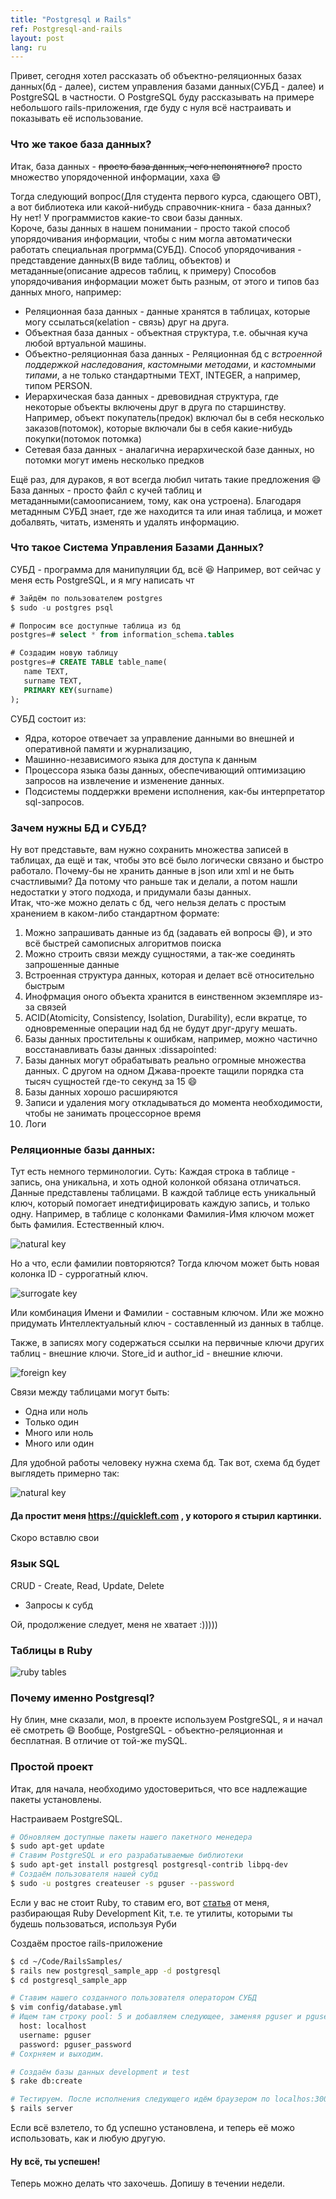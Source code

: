 ```yaml
---
title: "Postgresql и Rails"
ref: Postgresql-and-rails
layout: post
lang: ru
---
```


Привет, сегодня хотел рассказать об объектно-реляционных базах данных(бд - далее), систем управления базами данных(СУБД - далее)
и PostgreSQL в частности. О PostgreSQL буду рассказывать на примере небольшого
rails-приложения, где буду с нуля всё настраивать и показывать её использование.

### Что же такое база данных?
Итак, база данных - ~~просто база данных, чего непонятного?~~ просто множество упорядоченной информации, хаха :smile:  

Тогда следующий вопрос(Для студента первого курса, сдающего ОВТ), а вот библиотека или какой-нибудь справочник-книга - база данных?   
Ну нет! У программистов какие-то свои базы данных.   
Короче, базы данных в нашем понимании - просто такой способ упорядочивания информации,
чтобы с ним могла автоматически работать специальная прогрмма(СУБД). Способ упорядочивания -
представдение данных(В виде таблиц, объектов) и метаданные(описание адресов таблиц, к примеру)
Способов упорядочивания информации может быть разным, от этого и типов баз данных много, например:  

* Реляционная база данных - данные хранятся в таблицах, которые могу ссылаться(кelation - cвязь) друг на друга.
* Объектная база данных - объектная структура, т.е. обычная куча любой вртуальной машины.
* Объектно-реляционная база данных - Реляционная бд с *встроенной поддержкой наследования*, *кастомными методами*, и
*кастомными типами*, а не только стандартными TEXT, INTEGER, а например, типом PERSON.
* Иерархическая база данных - древовидная структура, где некоторые объекты включены друг в друга по старшинству. Например,
объект покупатель(предок) включал бы в себя несколько заказов(потомок), которые включали бы в себя какие-нибудь
покупки(потомок потомка)
* Сетевая база данных - аналагична иерархической базе данных, но потомки могут имень несколько предков

Ещё раз, для дураков, я вот всегда любил читать такие предложения :smile:
База данных - просто файл с кучей таблиц и метаданными(самоописанием, тому, как она устроена). Благодаря
метаднным СУБД знает, где же находится та или иная таблица, и может добалвять, читать, изменять и удалять информацию.

### Что такое Система Управления Базами Данных?
СУБД - программа для манипуляции бд, всё :laughing:
Например, вот сейчас у меня есть PostgreSQL, и я мгу написать чт

```sql
# Зайдём по пользователем postgres
$ sudo -u postgres psql

# Попросим все доступные таблица из бд
postgres=# select * from information_schema.tables

# Cоздадим новую таблицу
postgres=# CREATE TABLE table_name(
   name TEXT,
   surname TEXT,
   PRIMARY KEY(surname)
);
```

СУБД состоит из:

* Ядра, которое отвечает за управление данными во внешней и оперативной памяти и журнализацию,
* Машинно-независимого языка для доступа к данным
* Процессора языка базы данных, обеспечивающий оптимизацию запросов на извлечение и изменение данных.
* Подсистемы поддержки времени исполнения, как-бы интерпретатор sql-запросов.

### Зачем нужны БД и СУБД?
Ну вот представьте, вам нужно сохранить множества записей в таблицах, да ещё и так,
чтобы это всё было логически связано и быстро работало. Почему-бы не хранить данные в
json или xml и не быть счастливыми? Да потому что раньше так и делали, а потом нашли
недостатки у этого подхода, и придумали базы данных.  
Итак, что-же можно делать с бд, чего нельзя делать с простым хранением в каком-либо стандартном формате:

1. Можно запрашивать данные из бд (задавать ей вопросы :smile:), и это всё быстрей самописных алгоритмов поиска
2. Можно строить связи между сущностями, а так-же соединять запрошенные данные
3. Встроенная структура данных, которая и делает всё относительно быстрым
4. Инофрмация оного объекта хранится в еинственном экземпляре из-за связей
5. ACID(Atomicity, Consistency, Isolation, Durability), если вкратце, то одновременные операции над бд не будут друг-другу мешать.
6. Базы данных простительны к ошибкам, например, можно частично восстанавливать базы данных :dissapointed:
7. Базы данных могут обрабатывать реально огромные множества данных.
С другом на одном Джава-проекте тащили порядка ста тысяч сущностей где-то секунд за 15 :smile:
8. Базы данных хорошо расширяются
9. Записи и удаления могу откладываться до момента необходимости, чтобы не занимать процессорное время
10. Логи

### Реляционные базы данных:
Тут есть немного терминологии. Суть:
Каждая строка в таблице - запись, она уникальна, и хоть одной колонкой обязана отличаться.
Данные представлены таблицами. В каждой таблице есть уникальный ключ, который помогает инедтифицировать каждую запись, и только одну.
Например, в таблице с колонками Фамилия-Имя ключом может быть фамилия. Естественный ключ.  

![natural key](/resources/images/natural-key.png)

Но а что, если фамилии повторяются?
Тогда ключом может быть новая колонка ID - суррогатный ключ.  

![surrogate key](/resources/images/surrogate-key.png)

Или комбинация Имени и Фамилии - составным ключом.
Или же можно придумать Интеллектуальный ключ - составленный из данных в таблце.

Также, в записях могу содержаться ссылки на первичные ключи других таблиц - внешние ключи.
Store_id и author_id - внешние ключи.

![foreign key](/resources/images/foreign-keys.png)

Связи между таблицами могут быть:
* Одна или ноль
* Только один
* Много или ноль
* Много или один

Для удобной работы человеку нужна схема бд. Так вот, схема бд будет выглядеть примерно так:

![natural key](/resources/images/db-scheme.png)

#### Да простит меня https://quickleft.com , у которого я стырил картинки.
Скоро вставлю свои

### Язык SQL
CRUD - Create, Read, Update, Delete

+ Запросы к субд

Ой, продолжение следует, меня не хватает :)))))

### Таблицы в Ruby

![ruby tables](/resources/images/ruby-sample.png)

### Почему именно Postgresql?
Ну блин, мне сказали, мол, в проекте используем PostgreSQL, я и начал её смотреть :smile:
Вообще, PostgreSQL - объектно-реляционная и бесплатная. В отличие от той-же mySQL.

### Простой проект
Итак, для начала, необходимо удостовериться, что все надлежащие пакеты установлены.

Настраиваем PostgreSQL.

```bash
# Обновляем доступные пакеты нашего пакетного менедера
$ sudo apt-get update
# Ставим PostgreSQL и его разрабатываемые библиотеки
$ sudo apt-get install postgresql postgresql-contrib libpq-dev
# Создаём пользователя нашей субд
$ sudo -u postgres createuser -s pguser --password
```

Если у вас не стоит Ruby, то ставим его, вот [статья](/youGotFooled) от меня, разбирающая Ruby Development Kit, т.е. те утилиты, которыми
ты будешь пользоваться, используя Руби

Создаём простое rails-приложение

```bash
$ cd ~/Code/RailsSamples/
$ rails new postgresql_sample_app -d postgresql
$ cd postgresql_sample_app

# Ставим нашего созданного пользователя оператором СУБД
$ vim config/database.yml
# Ищем там строку pool: 5 и добавляем следующее, заменяя pguser и pguser_password на свои.
  host: localhost
  username: pguser
  password: pguser_password
# Сохрняем и выходим.

# Создаём базы данных development и test
$ rake db:create

# Тестируем. После исполнения следующего идём браузером по localhos:3000
$ rails server
```

Если всё взлетело, то бд успешно установлена, и теперь её можо использовать,
как и любую другую.

#### Ну всё, ты успешен!
Теперь можно делать что захочешь. Допишу в течении недели.
